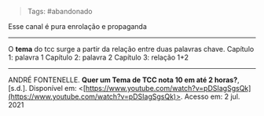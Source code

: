 >Tags: #abandonado 

Esse canal é pura enrolação e propaganda

---
O **tema** do tcc surge a partir da relação entre duas palavras chave. 
Capítulo 1: palavra 1
Capítulo 2: palavra 2
Capítulo 3: relação 1+2



---
ANDRÉ FONTENELLE. **Quer um Tema de TCC nota 10 em até 2 horas?**, [s.d.]. Disponível em: <[https://www.youtube.com/watch?v=pDSIagSgsQk](https://www.youtube.com/watch?v=pDSIagSgsQk)>. Acesso em: 2 jul. 2021